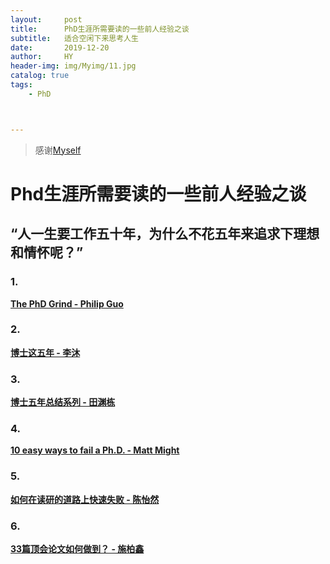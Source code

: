 ```yaml
---
layout:     post
title:      PhD生涯所需要读的一些前人经验之谈
subtitle:   适合空闲下来思考人生
date:       2019-12-20
author:     HY
header-img: img/Myimg/11.jpg
catalog: true
tags:
    - PhD



---
```


> 感谢[Myself](https://difftime.github.io/)



# Phd生涯所需要读的一些前人经验之谈
“人一生要工作五十年，为什么不花五年来追求下理想和情怀呢？”
------

### 1. 

[**The PhD Grind - Philip Guo**](https://raw.githubusercontent.com/qipeng/phd-grind-chn/master/phd-grind-chn.pdf)

<!-- 不知道为啥原英文文档不见了，就只好找了个中文版的替代。这本书是 Philip J. Guo 的回忆录，讲诉了他整个PhD生涯，Philip J. Guo的文笔朴实理性，有学术论文风范。 -->


### 2. 

[**博士这五年 - 李沐**](https://zhuanlan.zhihu.com/p/25099638)

<!-- 李沐大佬在知乎上阐述博士五年的学术经历和感想，“人一生要工作五十年，为什么不花五年来追求下理想和情怀呢？” -->

### 3. 

[**博士五年总结系列 - 田渊栋**](http://yuandong-tian.com/five_year_summary_of_PhD.pdf)

<!-- 在FB工作的田老师的博士生涯与个人经验。 -->

### 4. 

[**10 easy ways to fail a Ph.D. - Matt Might**](http://matt.might.net/articles/ways-to-fail-a-phd/)

<!-- Matt Might教授的善意提醒，有些观点颇为有趣，“Ph.D. school even comes with built-in vows of poverty and obedience”。 -->

### 5. 

[**如何在读研的道路上快速失败 -  陈怡然**](https://mp.weixin.qq.com/s/ZfNUFUUHdgV2UAPB6C9gyw)

<!-- 在杜克工作的陈怡然教授的微信推文，原文章出自公众号“ 陈老师有话说”。 -->

### 6. 

[**33篇顶会论文如何做到？ -  施柏鑫**](https://mp.weixin.qq.com/s/xB0l3hsFDES3RtBtOb5MPg)

<!-- 施柏鑫研究员在PKU工作，是一位年轻有为的青年学者。 -->